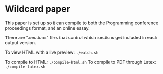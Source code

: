 # Wildcard paper

This paper is set up so it can compile to both the Programming conference proceedings format, and an online essay.

There are ".sections" files that control which sections get included in each output version.

To view HTML with a live preview: `./watch.sh`

To compile to HTML: `./compile-html.sh`
To compile to PDF through Latex: `./compile-latex.sh`
